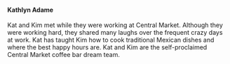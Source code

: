 
#### Kathlyn Adame

Kat and Kim met while they were working at Central Market. Although they were working hard, they shared many laughs over the frequent crazy days at work. Kat has taught Kim how to cook traditional Mexican dishes and where the best happy hours are. Kat and Kim are the self-proclaimed Central Market coffee bar dream team.
